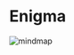 # Enigma

![mindmap](https://coggle-downloads.s3.amazonaws.com/c58a654341d22a51bfb204c7d76cf2a904d2baa4172e251c5306f1c81a3f8f54/Enigma.png)
